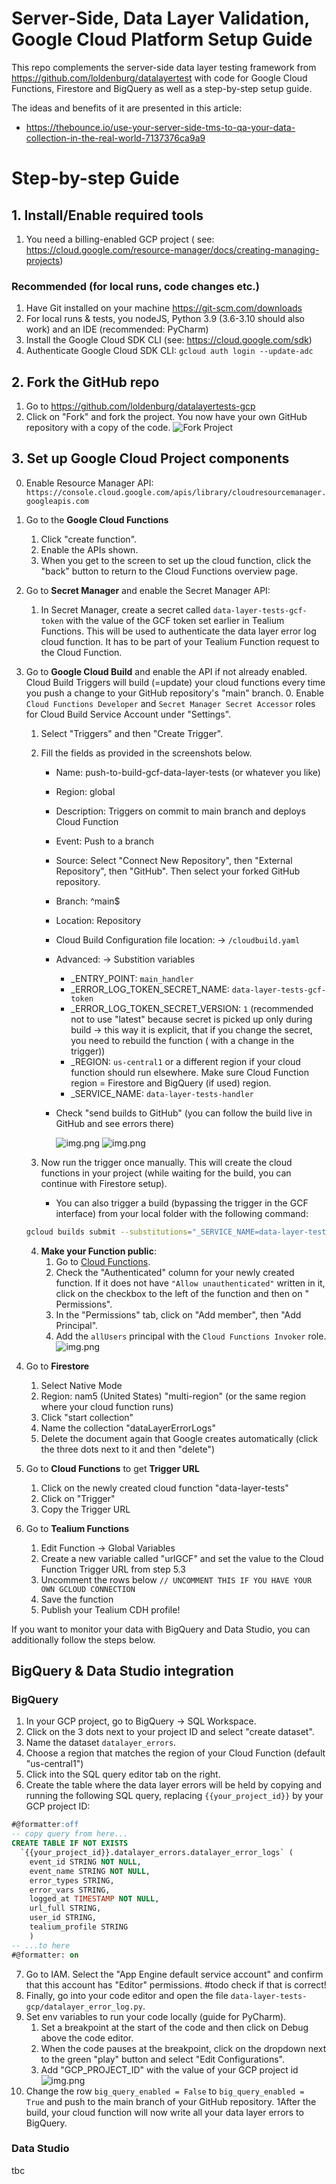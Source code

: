 Server-Side, Data Layer Validation, Google Cloud Platform Setup Guide
==============
This repo complements the server-side data layer testing framework from https://github.com/loldenburg/datalayertest with
code for Google Cloud Functions, Firestore and BigQuery as well as a step-by-step setup guide.

The ideas and benefits of it are presented in this article:

* https://thebounce.io/use-your-server-side-tms-to-qa-your-data-collection-in-the-real-world-7137376ca9a9

# Step-by-step Guide

## 1. Install/Enable required tools

1. You need a billing-enabled GCP project (
   see: https://cloud.google.com/resource-manager/docs/creating-managing-projects)

### Recommended (for local runs, code changes etc.)

1. Have Git installed on your machine https://git-scm.com/downloads
2. For local runs & tests, you nodeJS, Python 3.9 (3.6-3.10 should also work) and an IDE (recommended: PyCharm)
3. Install the Google Cloud SDK CLI (see: https://cloud.google.com/sdk)
4. Authenticate Google Cloud SDK CLI: `gcloud auth login --update-adc`

## 2. Fork the GitHub repo

1. Go to https://github.com/loldenburg/datalayertests-gcp
2. Click on "Fork" and fork the project. You now have your own GitHub repository with a copy of the code.
   ![Fork Project](fork-project.png)

## 3. Set up Google Cloud Project components

0. Enable Resource Manager API: `https://console.cloud.google.com/apis/library/cloudresourcemanager.googleapis.com`

1. Go to the **Google Cloud Functions**
    1. Click "create function".
    2. Enable the APIs shown.
    3. When you get to the screen to set up the cloud function, click the "back" button to return to the Cloud Functions
       overview page.

2. Go to **Secret Manager** and enable the Secret Manager API:
    1. In Secret Manager, create a secret called `data-layer-tests-gcf-token` with the value of the GCF token set
       earlier in Tealium Functions.
       This will be used to authenticate the data layer error log cloud function. It has to be part of your Tealium
       Function
       request to the Cloud Function.

3. Go to **Google Cloud Build** and enable the API if not already enabled.
   Cloud Build Triggers will build (=update) your cloud functions every time you push a change to your GitHub
   repository's "main" branch.
    0. Enable `Cloud Functions Developer` and `Secret Manager Secret Accessor` roles for Cloud Build Service Account
       under "Settings".
    1. Select "Triggers" and then "Create Trigger".
    2. Fill the fields as provided in the screenshots below.
        - Name: push-to-build-gcf-data-layer-tests (or whatever you like)
        - Region: global
        - Description: Triggers on commit to main branch and deploys Cloud Function
        - Event: Push to a branch
        - Source: Select "Connect New Repository", then "External Repository", then "GitHub". Then select your
          forked GitHub repository.
        - Branch: ^main$
        - Location: Repository
        - Cloud Build Configuration file location: -> `/cloudbuild.yaml`
        - Advanced: -> Substition variables
            - _ENTRY_POINT: `main_handler`
            - _ERROR_LOG_TOKEN_SECRET_NAME: `data-layer-tests-gcf-token`
            - _ERROR_LOG_TOKEN_SECRET_VERSION: `1` (recommended not to use "latest" because secret is picked up only
              during build -> this way it is explicit, that if you change the secret, you need to rebuild the function (
              with a change in the trigger))
            - _REGION: `us-central1` or a different region if your cloud function should run
              elsewhere. Make sure Cloud Function region = Firestore and BigQuery (if used) region.
            - _SERVICE_NAME: `data-layer-tests-handler`
        - Check "send builds to GitHub" (you can follow the build live in GitHub and see errors there)

          ![img.png](create-trigger-1.png)
          ![img.png](create-trigger-2.png)

    3. Now run the trigger once manually. This will create the cloud functions in your project (while waiting for the build, you can continue with Firestore setup).
        - You can also trigger a build (bypassing the trigger in the GCF interface) from your local folder with the
          following command:

    ```bash
    gcloud builds submit --substitutions="_SERVICE_NAME=data-layer-tests-handler,_REGION=us-central1,_ENTRY_POINT=main_handler,_ERROR_LOG_TOKEN_SECRET_NAME=data-layer-tests-gcf-token,_ERROR_LOG_TOKEN_SECRET_VERSION=1" --project="<your-project-id>"
    ```
    4. **Make your Function public**:
        1. Go to [Cloud Functions](https://console.cloud.google.com/functions).
        2. Check the "Authenticated" column for your newly created function. If it does not
           have `"Allow unauthenticated"` written in it, click on the checkbox to the left of the function and then on "
           Permissions".
        3. In the "Permissions" tab, click on "Add member", then "Add Principal".
        4. Add the `allUsers` principal with the `Cloud Functions Invoker`
           role. ![img.png](make-cloud-function-public.png)


4. Go to **Firestore**
    1. Select Native Mode
    2. Region: nam5 (United States) "multi-region" (or the same region where your cloud function runs)
    3. Click "start collection"
    4. Name the collection "dataLayerErrorLogs"
    5. Delete the document again that Google creates automatically (click the three dots next to it and then "delete")

5. Go to **Cloud Functions** to get **Trigger URL**
    1. Click on the newly created cloud function "data-layer-tests"
    2. Click on "Trigger"
    3. Copy the Trigger URL

6. Go to **Tealium Functions**
    1. Edit Function -> Global Variables
    2. Create a new variable called "urlGCF" and set the value to the Cloud Function Trigger URL from step 5.3
    3. Uncomment the rows below `// UNCOMMENT THIS IF YOU HAVE YOUR OWN GCLOUD CONNECTION`
    4. Save the function
    5. Publish your Tealium CDH profile!

If you want to monitor your data with BigQuery and Data Studio, you can additionally follow the steps below.

## BigQuery & Data Studio integration

### BigQuery

1. In your GCP project, go to BigQuery -> SQL Workspace.
2. Click on the 3 dots next to your project ID and select "create dataset".
3. Name the dataset `datalayer_errors`.
4. Choose a region that matches the region of your Cloud Function (default "us-central1")
5. Click into the SQL query editor tab on the right.
6. Create the table where the data layer errors will be held by copying and running the following SQL query,
   replacing `{{your_project_id}}` by your GCP project ID:

```sql
#@formatter:off
-- copy query from here...
CREATE TABLE IF NOT EXISTS
  `{{your_project_id}}.datalayer_errors.datalayer_error_logs` ( 
    event_id STRING NOT NULL,
    event_name STRING NOT NULL,
    error_types STRING,
    error_vars STRING,
    logged_at TIMESTAMP NOT NULL,
    url_full STRING,
    user_id STRING,
    tealium_profile STRING 
    )
-- ...to here
#@formatter: on
```
7. Go to IAM. Select the "App Engine default service account" and confirm that this account has "Editor" permissions. #todo check if that is correct!
8. Finally, go into your code editor and open the file `data-layer-tests-gcp/datalayer_error_log.py`.
9. Set env variables to run your code locally (guide for PyCharm). 
   1. Set a breakpoint at the start of the code and then click on Debug above the code editor.
   2. When the code pauses at the breakpoint, click on the dropdown next to the green "play" button and select "Edit Configurations".
   3. Add "GCP_PROJECT_ID" with the value of your GCP project id ![img.png](edit-env-vars-pycharm.png)
10. Change the row `big_query_enabled = False` to `big_query_enabled = True` and push to the main branch of your GitHub repository. 
1After the build, your cloud function will now write all your data layer errors to BigQuery.

### Data Studio

tbc